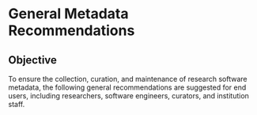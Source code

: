 # General Metadata Recommendations

## Objective
To ensure the collection, curation, and maintenance of research software metadata, the following general recommendations are suggested for end users, including researchers, software engineers, curators, and institution staff.


